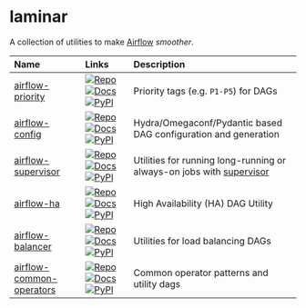 # laminar

A collection of utilities to make [Airflow](https://airflow.apache.org) *smoother*.

| Name                                                                                    | Links                                                                                                                                                                                                                                                                                                                                                                                                                          | Description                                                                                    |
| :-------------------------------------------------------------------------------------- | :----------------------------------------------------------------------------------------------------------------------------------------------------------------------------------------------------------------------------------------------------------------------------------------------------------------------------------------------------------------------------------------------------------------------------- | :--------------------------------------------------------------------------------------------- |
| [airflow-priority](https://github.com/airflow-laminar/airflow-priority)                 | [![Repo](https://img.shields.io/badge/repo-%20-blue?logo=github&logoColor=white)](https://github.com/airflow-laminar/airflow-priority) [![Docs](https://img.shields.io/badge/docs-%20-green?logo=bookstack&logoColor=white)](https://airflow-laminar.github.io/airflow-priority/) [![PyPI](https://img.shields.io/pypi/v/airflow-priority.svg)](https://pypi.python.org/pypi/airflow-priority)                                 | Priority tags (e.g. `P1-P5`) for DAGs                                                          |
| [airflow-config](https://github.com/airflow-laminar/airflow-config)                     | [![Repo](https://img.shields.io/badge/repo-%20-blue?logo=github&logoColor=white)](https://github.com/airflow-laminar/airflow-config) [![Docs](https://img.shields.io/badge/docs-%20-green?logo=bookstack&logoColor=white)](https://airflow-laminar.github.io/airflow-config/) [![PyPI](https://img.shields.io/pypi/v/airflow-config.svg)](https://pypi.python.org/pypi/airflow-config)                                         | Hydra/Omegaconf/Pydantic based DAG configuration and generation                                |
| [airflow-supervisor](https://github.com/airflow-laminar/airflow-supervisor)             | [![Repo](https://img.shields.io/badge/repo-%20-blue?logo=github&logoColor=white)](https://github.com/airflow-laminar/airflow-supervisor) [![Docs](https://img.shields.io/badge/docs-%20-green?logo=bookstack&logoColor=white)](https://airflow-laminar.github.io/airflow-supervisor/) [![PyPI](https://img.shields.io/pypi/v/airflow-supervisor.svg)](https://pypi.python.org/pypi/airflow-supervisor)                         | Utilities for running long-running or always-on jobs with [supervisor](http://supervisord.org) |
| [airflow-ha](https://github.com/airflow-laminar/airflow-ha)                             | [![Repo](https://img.shields.io/badge/repo-%20-blue?logo=github&logoColor=white)](https://github.com/airflow-laminar/airflow-ha) [![Docs](https://img.shields.io/badge/docs-%20-green?logo=bookstack&logoColor=white)](https://airflow-laminar.github.io/airflow-ha/) [![PyPI](https://img.shields.io/pypi/v/airflow-ha.svg)](https://pypi.python.org/pypi/airflow-ha)                                                         | High Availability (HA) DAG Utility                                                             |
| [airflow-balancer](https://github.com/airflow-laminar/airflow-balancer)                 | [![Repo](https://img.shields.io/badge/repo-%20-blue?logo=github&logoColor=white)](https://github.com/airflow-laminar/airflow-balancer) [![Docs](https://img.shields.io/badge/docs-%20-green?logo=bookstack&logoColor=white)](https://airflow-laminar.github.io/airflow-balancer/) [![PyPI](https://img.shields.io/pypi/v/airflow-balancer.svg)](https://pypi.python.org/pypi/airflow-balancer)                                 | Utilities for load balancing DAGs                                                              |
| [airflow-common-operators](https://github.com/airflow-laminar/airflow-common-operators) | [![Repo](https://img.shields.io/badge/repo-%20-blue?logo=github&logoColor=white)](https://github.com/airflow-laminar/airflow-common-operators) [![Docs](https://img.shields.io/badge/docs-%20-green?logo=bookstack&logoColor=white)](https://airflow-laminar.github.io/airflow-common-operators/) [![PyPI](https://img.shields.io/pypi/v/airflow-common-operators.svg)](https://pypi.python.org/pypi/airflow-common-operators) | Common operator patterns and utility dags                                                      |
